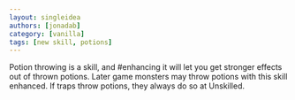 ```yaml
---
layout: singleidea
authors: [jonadab]
category: [vanilla]
tags: [new skill, potions]
---
```

Potion throwing is a skill, and #enhancing it will let you get stronger effects out of thrown potions. Later game monsters may throw potions with this skill enhanced. If traps throw potions, they always do so at Unskilled.
